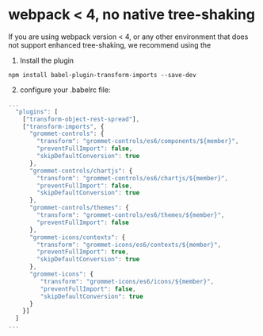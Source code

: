 # webpack < 4, no native tree-shaking
If you are using webpack version < 4, or any other environment that does not support enhanced tree-shaking, we recommend using the 

1. Install the plugin

  `npm install babel-plugin-transform-imports --save-dev`

2. configure your .babelrc file: 

```jsx harmony
...
  "plugins": [
    ["transform-object-rest-spread"],
    ["transform-imports", {
      "grommet-controls": {
        "transform": "grommet-controls/es6/components/${member}",
        "preventFullImport": false,
        "skipDefaultConversion": true
      },
      "grommet-controls/chartjs": {
        "transform": "grommet-controls/es6/chartjs/${member}",
        "preventFullImport": false,
        "skipDefaultConversion": true
      },
      "grommet-controls/themes": {
        "transform": "grommet-controls/es6/themes/${member}",
        "preventFullImport": false
      },
      "grommet-icons/contexts": {
        "transform": "grommet-icons/es6/contexts/${member}",
        "preventFullImport": true,
        "skipDefaultConversion": true
      },
      "grommet-icons": {
         "transform": "grommet-icons/es6/icons/${member}",
         "preventFullImport": false,
         "skipDefaultConversion": true
      }
    }]
  ]
...
```
